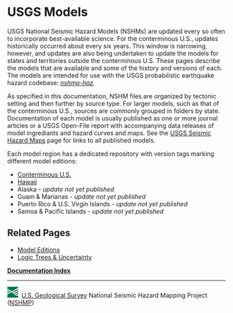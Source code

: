 # USGS Models

USGS National Seismic Hazard Models (NSHMs) are updated every so often to incorporate
best-available science. For the conterminous U.S., updates historically occurred about every six
years. This window is narrowing, however, and updates are also being undertaken to update the
models for states and territories outside the conterminous U.S. These pages describe the models
that are available and some of the history and versions of each. The models are intended for use
with the  USGS probabilistic earthquake hazard codebase:
[*nshmp-haz*](https://github.com/usgs/nshmp-haz).

As specified in this documentation, NSHM files are organized by tectonic setting and then further
by source type. For larger models, such as that of the conterminous U.S., sources are commonly
grouped in folders by state. Documentation of each model is usually published as one or more
journal articles or a USGS Open-File report with accompanying data releases of model ingrediants
and hazard curves and maps. See the
[USGS Seismic Hazard Maps](https://www.usgs.gov/natural-hazards/earthquake-hazards/seismic-hazard-maps-and-site-specific-data)
page for links to all published models.

Each model region has a dedicated repository with version tags marking different model editions:

* [Conterminous U.S.](/ghsc/nshmp/nshm-conus)
* [Hawaii](/ghsc/nshmp/nshm-hawaii)  
* Alaska - _update not yet published_
* Guam & Marianas - _update not yet published_  
* Puerto Rico & U.S. Virgin Islands - _update not yet published_  
* Samoa & Pacific Islands - _update not yet published_  

## Related Pages

* [Model Editions](model-editions)
* [Logic Trees & Uncertainty](logic-trees-&-uncertainty)

[**Documentation Index**](readme)

---
![USGS logo](images/usgs-icon.png) &nbsp;[U.S. Geological Survey](https://www.usgs.gov)
National Seismic Hazard Mapping Project ([NSHMP](https://earthquake.usgs.gov/hazards/))

